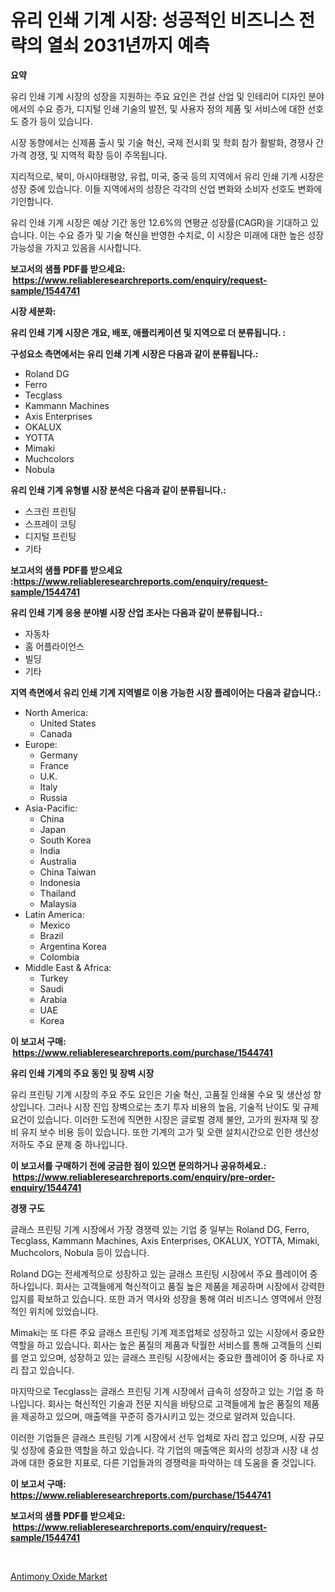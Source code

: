 <p><h1>유리 인쇄 기계 시장: 성공적인 비즈니스 전략의 열쇠 2031년까지 예측 </h1></p><p><strong>요약</strong></p>
<p><p>유리 인쇄 기계 시장의 성장을 지원하는 주요 요인은 건설 산업 및 인테리어 디자인 분야에서의 수요 증가, 디지털 인쇄 기술의 발전, 및 사용자 정의 제품 및 서비스에 대한 선호도 증가 등이 있습니다.</p><p>시장 동향에서는 신제품 출시 및 기술 혁신, 국제 전시회 및 학회 참가 활발화, 경쟁사 간 가격 경쟁, 및 지역적 확장 등이 주목됩니다.</p><p>지리적으로, 북미, 아시아태평양, 유럽, 미국, 중국 등의 지역에서 유리 인쇄 기계 시장은 성장 중에 있습니다. 이들 지역에서의 성장은 각각의 산업 변화와 소비자 선호도 변화에 기인합니다.</p><p>유리 인쇄 기계 시장은 예상 기간 동안 12.6%의 연평균 성장률(CAGR)을 기대하고 있습니다. 이는 수요 증가 및 기술 혁신을 반영한 수치로, 이 시장은 미래에 대한 높은 성장 가능성을 가지고 있음을 시사합니다.</p></p>
<p><strong>보고서의 샘플 PDF를 받으세요: &nbsp;<a href="https://www.reliableresearchreports.com/enquiry/request-sample/1544741">https://www.reliableresearchreports.com/enquiry/request-sample/1544741</a></strong></p>
<p><strong>시장 세분화:</strong></p>
<p><strong> 유리 인쇄 기계 시장은 개요, 배포, 애플리케이션 및 지역으로 더 분류됩니다. :</strong></p>
<p><strong>구성요소 측면에서는 유리 인쇄 기계 시장은 다음과 같이 분류됩니다.:</strong></p>
<p><ul><li>Roland DG</li><li>Ferro</li><li>Tecglass</li><li>Kammann Machines</li><li>Axis Enterprises</li><li>OKALUX</li><li>YOTTA</li><li>Mimaki</li><li>Muchcolors</li><li>Nobula</li></ul></p>
<p><strong> 유리 인쇄 기계 유형별 시장 분석은 다음과 같이 분류됩니다.:</strong></p>
<p><ul><li>스크린 프린팅</li><li>스프레이 코팅</li><li>디지털 프린팅</li><li>기타</li></ul></p>
<p><strong>보고서의 샘플 PDF를 받으세요 :<a href="https://www.reliableresearchreports.com/enquiry/request-sample/1544741">https://www.reliableresearchreports.com/enquiry/request-sample/1544741</a></strong></p>
<p><strong> 유리 인쇄 기계 응용 분야별 시장 산업 조사는 다음과 같이 분류됩니다.:</strong></p>
<p><ul><li>자동차</li><li>홈 어플라이언스</li><li>빌딩</li><li>기타</li></ul></p>
<p><strong>지역 측면에서 유리 인쇄 기계 지역별로 이용 가능한 시장 플레이어는 다음과 같습니다.:</strong></p>
<p><ul>
    <li>
        North America:
        <ul>
            <li>United States</li>
            <li>Canada</li>
        </ul>
    </li>
    <li>
        Europe:
        <ul>
            <li>Germany</li>
            <li>France</li>
            <li>U.K.</li>
            <li>Italy</li>
            <li>Russia</li>
        </ul>
    </li>
    <li>
        Asia-Pacific:
        <ul>
            <li>China</li>
            <li>Japan</li>
            <li>South Korea</li>
            <li>India</li>
            <li>Australia</li>
            <li>China Taiwan</li>
            <li>Indonesia</li>
            <li>Thailand</li>
            <li>Malaysia</li>
        </ul>
    </li>
    <li>
        Latin America:
        <ul>
            <li>Mexico</li>
            <li>Brazil</li>
            <li>Argentina Korea</li>
            <li>Colombia</li>
        </ul>
    </li>
    <li>
        Middle East & Africa:
        <ul>
            <li>Turkey</li>
            <li>Saudi</li>
            <li>Arabia</li>
            <li>UAE</li>
            <li>Korea</li>
        </ul>
    </li>
    </ul></p>
<p><strong>이 보고서 구매: &nbsp;<a href="https://www.reliableresearchreports.com/purchase/1544741">https://www.reliableresearchreports.com/purchase/1544741</a></strong></p>
<p><strong>유리 인쇄 기계의 주요 동인 및 장벽 시장</strong></p>
<p><p>유리 프린팅 기계 시장의 주요 주도 요인은 기술 혁신, 고품질 인쇄물 수요 및 생산성 향상입니다. 그러나 시장 진입 장벽으로는 초기 투자 비용의 높음, 기술적 난이도 및 규제 요건이 있습니다. 이러한 도전에 직면한 시장은 글로벌 경제 불안, 고가의 원자재 및 장비 유지 보수 비용 등이 있습니다. 또한 기계의 고가 및 오랜 설치시간으로 인한 생산성 저하도 주요 문제 중 하나입니다.</p></p>
<p><strong>이 보고서를 구매하기 전에 궁금한 점이 있으면 문의하거나 공유하세요.: &nbsp;<a href="https://www.reliableresearchreports.com/enquiry/pre-order-enquiry/1544741">https://www.reliableresearchreports.com/enquiry/pre-order-enquiry/1544741</a></strong></p>
<p><strong>경쟁 구도</strong></p>
<p><p>글래스 프린팅 기계 시장에서 가장 경쟁력 있는 기업 중 일부는 Roland DG, Ferro, Tecglass, Kammann Machines, Axis Enterprises, OKALUX, YOTTA, Mimaki, Muchcolors, Nobula 등이 있습니다. </p><p>Roland DG는 전세계적으로 성장하고 있는 글래스 프린팅 시장에서 주요 플레이어 중 하나입니다. 회사는 고객들에게 혁신적이고 품질 높은 제품을 제공하며 시장에서 강력한 입지를 확보하고 있습니다. 또한 과거 역사와 성장을 통해 여러 비즈니스 영역에서 안정적인 위치에 있었습니다. </p><p>Mimaki는 또 다른 주요 글래스 프린팅 기계 제조업체로 성장하고 있는 시장에서 중요한 역할을 하고 있습니다. 회사는 높은 품질의 제품과 탁월한 서비스를 통해 고객들의 신뢰를 얻고 있으며, 성장하고 있는 글래스 프린팅 시장에서는 중요한 플레이어 중 하나로 자리 잡고 있습니다. </p><p>마지막으로 Tecglass는 글래스 프린팅 기계 시장에서 급속히 성장하고 있는 기업 중 하나입니다. 회사는 혁신적인 기술과 전문 지식을 바탕으로 고객들에게 높은 품질의 제품을 제공하고 있으며, 매출액을 꾸준히 증가시키고 있는 것으로 알려져 있습니다. </p><p>이러한 기업들은 글래스 프린팅 기계 시장에서 선두 업체로 자리 잡고 있으며, 시장 규모 및 성장에 중요한 역할을 하고 있습니다. 각 기업의 매출액은 회사의 성장과 시장 내 성과에 대한 중요한 지표로, 다른 기업들과의 경쟁력을 파악하는 데 도움을 줄 것입니다.</p></p>
<p><strong>이 보고서 구매: &nbsp; <a href="https://www.reliableresearchreports.com/purchase/1544741">https://www.reliableresearchreports.com/purchase/1544741</a></strong></p>
<p><strong>보고서의 샘플 PDF를 받으세요: &nbsp;<a href="https://www.reliableresearchreports.com/enquiry/request-sample/1544741">https://www.reliableresearchreports.com/enquiry/request-sample/1544741</a></strong><strong></strong></p>
<p>&nbsp;</p>
<p><p><a href="https://forested-sushi-9b0.notion.site/Insights-into-Antimony-Oxide-Market-Size-Analysing-Market-Share-Trends-and-Growth-from-2024-to-20-60277bd5a99049d790b8001a351b0ecf">Antimony Oxide Market</a></p></p>